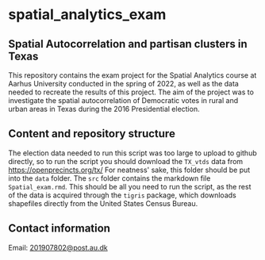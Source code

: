 # spatial_analytics_exam

## Spatial Autocorrelation and partisan clusters in Texas

This repository contains the exam project for the Spatial Analytics course at Aarhus University conducted in the spring of 2022, as well as the data needed to recreate the results of this project.
The aim of the project was to investigate the spatial autocorrelation of Democratic votes in rural and urban areas in Texas during the 2016 Presidential election. 

## Content and repository structure
The election data needed to run this script was too large to upload to github directly, so to run the script you should download the ```TX_vtds``` data from https://openprecincts.org/tx/
For neatness' sake, this folder should be put into the ```data``` folder.
The ```src``` folder contains the markdown file ```Spatial_exam.rmd```. This should be all you need to run the script, as the rest of the data is acquired through the ```tigris``` package, which downloads shapefiles directly from the United States Census Bureau.

## Contact information
Email: 201907802@post.au.dk
